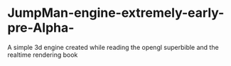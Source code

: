 # JumpMan-engine-extremely-early-pre-Alpha-
A simple 3d engine created while reading the opengl superbible and the realtime rendering book
